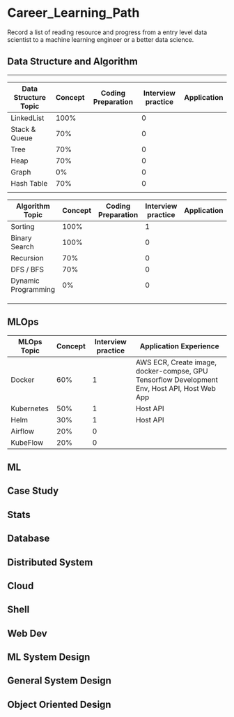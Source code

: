 # **Career_Learning_Path**

 Record a list of reading resource and progress from a entry level data scientist to a machine learning engineer or a better data science.

## **Data Structure and Algorithm**

----
| Data Structure Topic | Concept | Coding Preparation | Interview practice | Application |
|----------------------|---------|--------------------|--------------------|-------------|
| LinkedList           | 100%    |                    | 0                  |             |
| Stack & Queue        | 70%     |                    | 0                  |             |
| Tree                 | 70%     |                    | 0                  |             |
| Heap                 | 70%     |                    | 0                  |             |
| Graph                | 0%      |                    | 0                  |             |
| Hash Table           | 70%     |                    | 0                  |             |
|                      |         |                    |                    |             |

| Algorithm Topic     | Concept | Coding Preparation | Interview practice | Application |
|---------------------|---------|--------------------|--------------------|-------------|
| Sorting             | 100%    |                    | 1                  |             |
| Binary Search       | 100%    |                    | 0                  |             |
| Recursion           | 70%     |                    | 0                  |             |
| DFS / BFS           | 70%     |                    | 0                  |             |
| Dynamic Programming | 0%      |                    | 0                  |             |
|                     |         |                    |                    |             |
|                     |         |                    |                    |             |
|                     |         |                    |                    |             |

## **MLOps**

| MLOps Topic | Concept | Interview practice | Application Experience                                                                       |
|-------------|---------|--------------------|----------------------------------------------------------------------------------------------|
| Docker      | 60%     | 1                  | AWS ECR, Create image, docker-compse, GPU Tensorflow Development Env, Host API, Host Web App |
| Kubernetes  | 50%     | 1                  | Host API                                                                                     |
| Helm        | 30%     | 1                  | Host API                                                                                     |
| Airflow     | 20%     | 0                  |                                                                                              |
| KubeFlow    | 20%     | 0                  |                                                                                              |

## **ML**

## **Case Study**

## **Stats**

## **Database**

## **Distributed System**

## **Cloud**

## **Shell**

## **Web Dev**

## **ML System Design**

## **General System Design**

## **Object Oriented Design**
